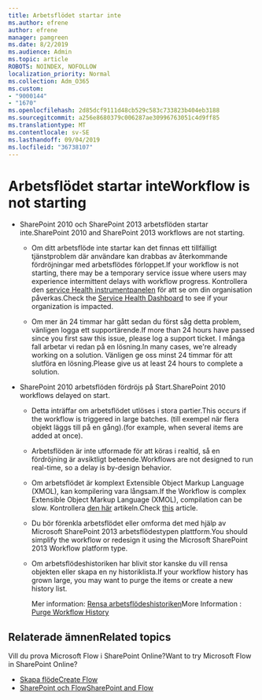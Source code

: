 ```yaml
---
title: Arbetsflödet startar inte
ms.author: efrene
author: efrene
manager: pamgreen
ms.date: 8/2/2019
ms.audience: Admin
ms.topic: article
ROBOTS: NOINDEX, NOFOLLOW
localization_priority: Normal
ms.collection: Adm_O365
ms.custom:
- "9000144"
- "1670"
ms.openlocfilehash: 2d85dcf9111d48cb529c583c733823b404eb3188
ms.sourcegitcommit: a256e8680379c006287ae30996763051c4d9ff85
ms.translationtype: MT
ms.contentlocale: sv-SE
ms.lasthandoff: 09/04/2019
ms.locfileid: "36738107"
---
```

# <a name="workflow-is-not-starting"></a><span data-ttu-id="20f66-102">Arbetsflödet startar inte</span><span class="sxs-lookup"><span data-stu-id="20f66-102">Workflow is not starting</span></span>

- <span data-ttu-id="20f66-103">SharePoint 2010 och SharePoint 2013 arbetsflöden startar inte.</span><span class="sxs-lookup"><span data-stu-id="20f66-103">SharePoint 2010 and SharePoint 2013 workflows are not starting.</span></span>

    - <span data-ttu-id="20f66-104">Om ditt arbetsflöde inte startar kan det finnas ett tillfälligt tjänstproblem där användare kan drabbas av återkommande fördröjningar med arbetsflödes förloppet.</span><span class="sxs-lookup"><span data-stu-id="20f66-104">If your workflow is not starting, there may be a temporary service issue where users may experience intermittent delays with workflow progress.</span></span> <span data-ttu-id="20f66-105">Kontrollera den [service Health instrumentpanelen](https:/admin.microsoft.com/AdminPortal/Home#/servicehealth) för att se om din organisation påverkas.</span><span class="sxs-lookup"><span data-stu-id="20f66-105">Check the [Service Health Dashboard](https:/admin.microsoft.com/AdminPortal/Home#/servicehealth) to see if your organization is impacted.</span></span>

    - <span data-ttu-id="20f66-106">Om mer än 24 timmar har gått sedan du först såg detta problem, vänligen logga ett supportärende.</span><span class="sxs-lookup"><span data-stu-id="20f66-106">If more than 24 hours have passed since you first saw this issue, please log a support ticket.</span></span> <span data-ttu-id="20f66-107">I många fall arbetar vi redan på en lösning.</span><span class="sxs-lookup"><span data-stu-id="20f66-107">In many cases, we're already working on a solution.</span></span> <span data-ttu-id="20f66-108">Vänligen ge oss minst 24 timmar för att slutföra en lösning.</span><span class="sxs-lookup"><span data-stu-id="20f66-108">Please give us at least 24 hours to complete a solution.</span></span>

- <span data-ttu-id="20f66-109">SharePoint 2010 arbetsflöden fördröjs på Start.</span><span class="sxs-lookup"><span data-stu-id="20f66-109">SharePoint 2010 workflows delayed on start.</span></span>

    - <span data-ttu-id="20f66-110">Detta inträffar om arbetsflödet utlöses i stora partier.</span><span class="sxs-lookup"><span data-stu-id="20f66-110">This occurs if the workflow is triggered in large batches.</span></span> <span data-ttu-id="20f66-111">(till exempel när flera objekt läggs till på en gång).</span><span class="sxs-lookup"><span data-stu-id="20f66-111">(for example, when several items are added at once).</span></span>

    - <span data-ttu-id="20f66-112">Arbetsflöden är inte utformade för att köras i realtid, så en fördröjning är avsiktligt beteende.</span><span class="sxs-lookup"><span data-stu-id="20f66-112">Workflows are not designed to run real-time, so a delay is by-design behavior.</span></span>

   -  <span data-ttu-id="20f66-113">Om arbetsflödet är komplext Extensible Object Markup Language (XMOL), kan kompilering vara långsam.</span><span class="sxs-lookup"><span data-stu-id="20f66-113">If the Workflow is complex Extensible Object Markup Language (XMOL), compilation can be slow.</span></span> <span data-ttu-id="20f66-114">Kontrollera [den här](https://support.microsoft.com//kb/3043697) artikeln.</span><span class="sxs-lookup"><span data-stu-id="20f66-114">Check [this](https://support.microsoft.com//kb/3043697) article.</span></span>

    - <span data-ttu-id="20f66-115">Du bör förenkla arbetsflödet eller omforma det med hjälp av Microsoft SharePoint 2013 arbetsflödestypen plattform.</span><span class="sxs-lookup"><span data-stu-id="20f66-115">You should simplify the workflow or redesign it using the Microsoft SharePoint 2013 Workflow platform type.</span></span>

    - <span data-ttu-id="20f66-116">Om arbetsflödeshistoriken har blivit stor kanske du vill rensa objekten eller skapa en ny historiklista.</span><span class="sxs-lookup"><span data-stu-id="20f66-116">If your workflow history has grown large, you may want to purge the items or create a new history list.</span></span>

        <span data-ttu-id="20f66-117">Mer information: [Rensa arbetsflödeshistoriken](https://blogs.technet.microsoft.com/marj/2015/08/07/sharepoint-2010-workflows-best-practice-purge-workflow-history-list-items/)</span><span class="sxs-lookup"><span data-stu-id="20f66-117">More Information : [Purge Workflow History](https://blogs.technet.microsoft.com/marj/2015/08/07/sharepoint-2010-workflows-best-practice-purge-workflow-history-list-items/)</span></span>


## <a name="related-topics"></a><span data-ttu-id="20f66-118">Relaterade ämnen</span><span class="sxs-lookup"><span data-stu-id="20f66-118">Related topics</span></span>
<span data-ttu-id="20f66-119">Vill du prova Microsoft Flow i SharePoint Online?</span><span class="sxs-lookup"><span data-stu-id="20f66-119">Want to try Microsoft Flow in SharePoint Online?</span></span>
- [<span data-ttu-id="20f66-120">Skapa flöde</span><span class="sxs-lookup"><span data-stu-id="20f66-120">Create Flow</span></span>](https://support.office.com/article/Create-a-flow-for-a-list-or-library-in-SharePoint-Online-or-OneDrive-for-Business-a9c3e03b-0654-46af-a254-20252e580d01) 
- [<span data-ttu-id="20f66-121">SharePoint och Flow</span><span class="sxs-lookup"><span data-stu-id="20f66-121">SharePoint and Flow</span></span>](https://flow.microsoft.com/blog/sharepoint-and-flow/) 


